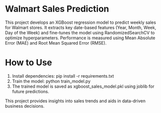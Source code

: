 # Walmart Sales Prediction  

This project develops an XGBoost regression model to predict weekly sales for Walmart stores. It extracts key date-based features (Year, Month, Week, Day of the Week) and fine-tunes the model using RandomizedSearchCV to optimize hyperparameters. Performance is measured using Mean Absolute Error (MAE) and Root Mean Squared Error (RMSE).

# How to Use  
1. Install dependencies: pip install -r requirements.txt
2. Train the model: python train_model.py
3. The trained model is saved as xgboost_sales_model.pkl using joblib for future predictions.

This project provides insights into sales trends and aids in data-driven business decisions.
